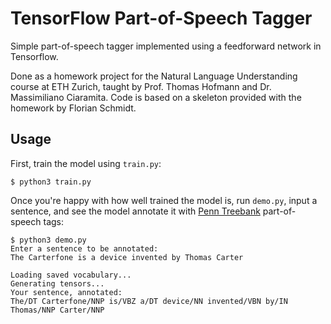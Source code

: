 # TensorFlow Part-of-Speech Tagger

Simple part-of-speech tagger implemented using a feedforward network in
Tensorflow.

Done as a homework project for the Natural Language Understanding course at ETH
Zurich, taught by Prof. Thomas Hofmann and Dr. Massimiliano Ciaramita. Code
is based on a skeleton provided with the homework by Florian Schmidt.


## Usage

First, train the model using `train.py`:

```
$ python3 train.py
```

Once you're happy with how well trained the model is, run `demo.py`, input a
sentence, and see the model annotate it with
[Penn Treebank](https://www.ling.upenn.edu/courses/Fall_2003/ling001/penn_treebank_pos.html)
part-of-speech tags:

```
$ python3 demo.py
Enter a sentence to be annotated:
The Carterfone is a device invented by Thomas Carter

Loading saved vocabulary...
Generating tensors...
Your sentence, annotated:
The/DT Carterfone/NNP is/VBZ a/DT device/NN invented/VBN by/IN Thomas/NNP Carter/NNP
```
